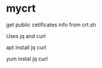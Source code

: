# mycrt
get public cetificates info from crt.sh

Uses jq and curl

apt install jq curl 

yum instal jq curl

